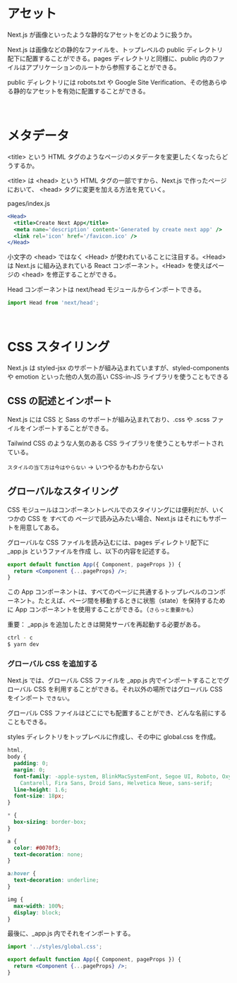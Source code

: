 # アセット

Next.js が画像といったような静的なアセットをどのように扱うか。

Next.js は画像などの静的なファイルを、トップレベルの public ディレクトリ 配下に配置することができる。pages ディレクトリと同様に、public 内のファイルはアプリケーションのルートから参照することができる。

public ディレクトリには robots.txt や Google Site Verification、その他あらゆる静的なアセットを有効に配置することができる。

<br />

# メタデータ

\<title> という HTML タグのようなページのメタデータを変更したくなったらどうするか。

\<title> は \<head> という HTML タグの一部ですから、Next.js で作ったページにおいて、 \<head> タグに変更を加える方法を見ていく。

pages/index.js

```jsx
<Head>
  <title>Create Next App</title>
  <meta name='description' content='Generated by create next app' />
  <link rel='icon' href='/favicon.ico' />
</Head>
```

小文字の \<head> ではなく \<Head> が使われていることに注目する。\<Head> は Next.js に組み込まれている React コンポーネント。\<Head> を使えばページの \<head> を修正することができる。

Head コンポーネントは next/head モジュールからインポートできる。

```jsx
import Head from 'next/head';
```

<br />

# CSS スタイリング

Next.js は styled-jsx のサポートが組み込まれていますが、styled-components や emotion といった他の人気の高い CSS-in-JS ライブラリを使うこともできる

## CSS の記述とインポート

Next.js には CSS と Sass のサポートが組み込まれており、.css や .scss ファイルをインポートすることができる。

Tailwind CSS のような人気のある CSS ライブラリを使うこともサポートされている。

`スタイルの当て方は今はやらない` → いつやるかもわからない

## グローバルなスタイリング

CSS モジュールはコンポーネントレベルでのスタイリングには便利だが、いくつかの CSS を すべての ページで読み込みたい場合、Next.js はそれにもサポートを用意してある。

グローバルな CSS ファイルを読み込むには、pages ディレクトリ配下に \_app.js というファイルを作成 し、以下の内容を記述する。

```jsx
export default function App({ Component, pageProps }) {
  return <Component {...pageProps} />;
}
```

この App コンポーネントは、すべてのページに共通するトップレベルのコンポーネント。たとえば、ページ間を移動するときに状態（state）を保持するために App コンポーネントを使用することができる。（`さらっと重要かも`）

重要： \_app.js を追加したときは開発サーバを再起動する必要がある。

```zsh
ctrl - c
$ yarn dev
```

### グローバル CSS を追加する

Next.js では、グローバル CSS ファイルを \_app.js 内でインポートすることでグローバル CSS を利用することができる。それ以外の場所ではグローバル CSS をインポート `できない`。

グローバル CSS ファイルはどこにでも配置することができ、どんな名前にすることもできる。

styles ディレクトリをトップレベルに作成し、その中に global.css を作成。

```css
html,
body {
  padding: 0;
  margin: 0;
  font-family: -apple-system, BlinkMacSystemFont, Segoe UI, Roboto, Oxygen, Ubuntu,
    Cantarell, Fira Sans, Droid Sans, Helvetica Neue, sans-serif;
  line-height: 1.6;
  font-size: 18px;
}

* {
  box-sizing: border-box;
}

a {
  color: #0070f3;
  text-decoration: none;
}

a:hover {
  text-decoration: underline;
}

img {
  max-width: 100%;
  display: block;
}
```

最後に、\_app.js 内でそれをインポートする。

```jsx
import '../styles/global.css';

export default function App({ Component, pageProps }) {
  return <Component {...pageProps} />;
}
```

<br />
